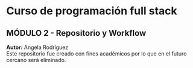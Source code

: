 # Curso de programación full stack 
## MÓDULO 2 - Repositorio y Workflow
**Autor:** Angela Rodríguez  
Este repositorio fue creado con fines académicos por lo que en el futuro cercano será eliminado.
